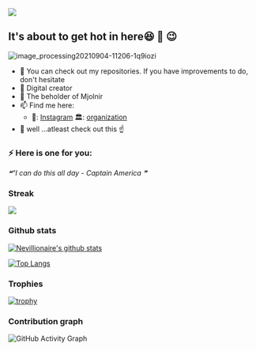 <img src="https://badges.pufler.dev/visits/nevillionaire/nevillionaire?style=flat-square&color=red&logo=github&a=0">

## It's about to get hot in here:satisfied: 👋 :wink:

![image_processing20210904-11206-1q9iozi](https://user-images.githubusercontent.com/75064256/167314279-77d169e6-73e3-4d23-9233-c9e8bf13c3d7.gif)

- 🤔 You can check out my repositories. If you have improvements to do, don't hesitate
- 🌱 Digital creator 
- :muscle: The beholder of Mjolnir 
- 📫 Find me here:
   -    🏢: [Instagram](https://www.instagram.com/nevillionaire)
                                       🏛️: [organization](https://www.plausemedia.co.ke)
- 💬  well ...atleast check out this :point_up:
 
### ⚡ Here is one for you: 
<!--STARTS_HERE_QUOTE_README-->
<i>❝“I can do this all day - Captain America  ❞</i>
<!--ENDS_HERE_QUOTE_README-->


### Streak

<a href="https://github-readme-streak-stats.herokuapp.com/?user=Nevillionaire">
  <img align="center" src="https://github-readme-streak-stats.herokuapp.com/?user=Nevillionaire" />
</a>





### Github stats

[![Nevillionaire's github stats](https://github-readme-stats.vercel.app/api?username=Nevillionaire&count_private=true&show_icons=true&theme=tokyonight&hide_rank=false)](https://github.com/Nevillionaire/github-readme-stats)

[![Top Langs](https://github-readme-stats.vercel.app/api/top-langs/?username=nevillionaire&layout=compact)](https://github.com/anuraghazra/github-readme-stats)



### Trophies
[![trophy](https://github-profile-trophy.vercel.app/?username=Nevillionaire&column=7)](https://github.com/ryo-ma/github-profile-trophy)





### Contribution graph
![GitHub Activity Graph](https://activity-graph.herokuapp.com/graph?username=Nevillionaire)  

